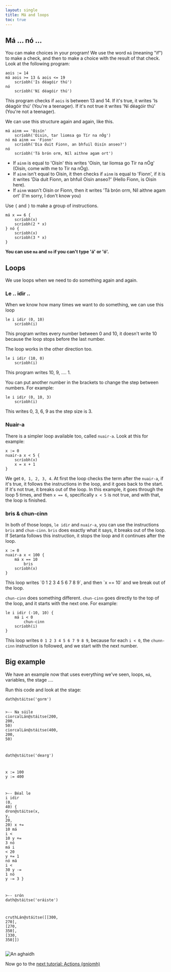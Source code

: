 ```yaml
---
layout: single
title: Má and loops
toc: true
---
```

## Má ... nó ...

You can make choices in your program! We use the word `má` (meaning "if") to make a check, and then to make a choice with the result of that check. Look at the following program:

<div class="language-python highlighter-rouge">
<div class="highlight">
<pre class="highlight"><code><span class="n">aois</span> := <span class="m">14</span>
<span class="k">má</span> <span class="n">aois</span> <span class="o">&gt;=</span> <span class="m">13</span> <span class="o">&amp;</span> <span class="n">aois</span> <span class="o">&lt;=</span> <span class="m">19</span>
    <span class="n">scríobh</span>(<span class="s">&#x27;Is déagóir thú&#x27;</span>)
<span class="k">nó</span>
    <span class="n">scríobh</span>(<span class="s">&#x27;Ní déagóir thú&#x27;</span>)</code></pre>
</div>
</div>

This program checks if `aois` is between 13 and 14. If it's true, it writes 'Is déagóir thú' (You're a teenager). If it's not true it writes 'Ní déagóir thú' (You're not a teenager).

We can use this structure again and again, like this.

<div class="language-python highlighter-rouge">
<div class="highlight">
<pre class="highlight"><code><span class="k">má</span> <span class="n">ainm</span> <span class="o">==</span> <span class="s">&#x27;Oisín&#x27;</span>
    <span class="n">scríobh</span>(<span class="s">&#x27;Oisin, tar liomsa go Tír na nÓg&#x27;</span>)
<span class="k">nó</span> <span class="k">má</span> <span class="n">ainm</span> <span class="o">==</span> <span class="s">&#x27;Fionn&#x27;</span>
    <span class="n">scríobh</span>(<span class="s">&#x27;Dia duit Fionn, an bhfuil Oisín anseo?&#x27;</span>)
<span class="k">nó</span>
    <span class="n">scríobh</span>(<span class="s">&#x27;Tá brón orm, Níl aithne agam ort&#x27;</span>)</code></pre>
</div>
</div>

- If `ainm` is equal to 'Oisín' this writes 'Oisin, tar liomsa go Tír na nÓg' (Oisín, come with me to Tír na nÓg).
- If `ainm` isn't equal to Oisin, it then checks if `ainm` is equal to 'Fionn', if it is it writes 'Dia duit Fionn, an bhfuil Oisín anseo?' (Hello Fionn, is Oisín here).
- If `ainm` wasn't Oisín or Fionn, then it writes 'Tá brón orm, Níl aithne agam ort' (I'm sorry, I don't know you)

Use `{` and `}` to make a group of instructions.

<div class="language-python highlighter-rouge">
<div class="highlight">
<pre class="highlight"><code><span class="k">má</span> <span class="n">x</span> <span class="o">==</span> <span class="m">6</span> {
    <span class="n">scríobh</span>(<span class="n">x</span>)
    <span class="n">scríobh</span>(<span class="m">2</span> <span class="o">*</span> <span class="n">x</span>)
} <span class="k">nó</span> {
    <span class="n">scríobh</span>(<span class="n">x</span>)
    <span class="n">scríobh</span>(<span class="m">3</span> <span class="o">*</span> <span class="n">x</span>)
}</code></pre>
</div>
</div>

**You can use `ma` and `no` if you can't type 'á' or 'ó'.**

## Loops

We use loops when we need to do something again and again.

### Le .. idir ..

When we know how many times we want to do something, we can use this loop

<div class="language-python highlighter-rouge">
<div class="highlight">
<pre class="highlight"><code><span class="k">le</span> <span class="n">i</span> <span class="k">idir</span> (<span class="m">0</span><span class="p">,</span> <span class="m">10</span>)
    <span class="n">scríobh</span>(<span class="n">i</span>)</code></pre>
</div>
</div>

This program writes every number between 0 and 10, it doesn't write 10 because the loop stops before the last number.

The loop works in the other direction too.

<div class="language-python highlighter-rouge">
<div class="highlight">
<pre class="highlight"><code><span class="k">le</span> <span class="n">i</span> <span class="k">idir</span> (<span class="m">10</span><span class="p">,</span> <span class="m">0</span>)
    <span class="n">scríobh</span>(<span class="n">i</span>)</code></pre>
</div>
</div>

This program writes 10, 9, .... 1.

You can put another number in the brackets to change the step between numbers. For example:

<div class="language-python highlighter-rouge">
<div class="highlight">
<pre class="highlight"><code><span class="k">le</span> <span class="n">i</span> <span class="k">idir</span> (<span class="m">0</span><span class="p">,</span> <span class="m">10</span><span class="p">,</span> <span class="m">3</span>)
    <span class="n">scríobh</span>(<span class="n">i</span>)</code></pre>
</div>
</div>

This writes 0, 3, 6, 9 as the step size is 3.

### Nuair-a

There is a simpler loop available too, called `nuair-a`. Look at this for example:

<div class="language-python highlighter-rouge">
<div class="highlight">
<pre class="highlight"><code><span class="n">x</span> := <span class="m">0</span>
<span class="k">nuair-a</span> <span class="n">x</span> <span class="o">&lt;</span> <span class="m">5</span> {
    <span class="n">scríobh</span>(<span class="n">x</span>)
    <span class="n">x</span> = <span class="n">x</span> <span class="o">+</span> <span class="m">1</span>
}</code></pre>
</div>
</div>

We get `0, 1, 2, 3, 4`. At first the loop checks the term after the `nuair-a`, if it's true, it follows the instructions in the loop, and it goes back to the start. If it's not true, it breaks out of the loop. In this example, it goes through the loop 5 times, and then `x == 6`, specifically `x < 5` is not true, and with that, the loop is finished.

### bris & chun-cinn

In both of those loops, `le idir` and `nuair-a`, you can use the instructions `bris` and `chun-cinn`. `bris` does exactly what it says, it breaks out of the loop. If Setanta follows this instruction, it stops the loop and it continues after the loop.

<div class="language-python highlighter-rouge">
<div class="highlight">
<pre class="highlight"><code><span class="n">x</span> := <span class="m">0</span>
<span class="k">nuair-a</span> <span class="n">x</span> <span class="o">&lt;</span> <span class="m">100</span> {
    <span class="k">má</span> <span class="n">x</span> <span class="o">==</span> <span class="m">10</span>
        <span class="k">bris</span>
    <span class="n">scríobh</span>(<span class="n">x</span>)
}</code></pre>
</div>
</div>
This loop writes `0 1 2 3 4 5 6 7 8 9`, and then `x == 10` and we break out of the loop.

`chun-cinn` does something different. `chun-cinn` goes directly to the top of the loop, and it starts with the next one. For example:

<div class="language-python highlighter-rouge">
<div class="highlight">
<pre class="highlight"><code><span class="k">le</span> <span class="n">i</span> <span class="k">idir</span> (-<span class="m">10</span><span class="p">,</span> <span class="m">10</span>) {
    <span class="k">má</span> <span class="n">i</span> <span class="o">&lt;</span> <span class="m">0</span>
        <span class="k">chun-cinn</span>
    <span class="n">scríobh</span>(<span class="n">i</span>)
}</code></pre>
</div>
</div>

This loop writes `0 1 2 3 4 5 6 7 9 8 9`, because for each `i < 0`, the `chunn-cinn` instruction is followed, and we start with the next number.

## Big example

We have an example now that uses everything we've seen, loops, `má`, variables, the stage ....

Run this code and look at the stage:
<div class="language-python highlighter-rouge">
<div class="highlight">
<pre class="highlight"><code><span class="n">dath</span><span class="o">@</span><span class="n">stáitse</span>(<span class="s">&#x27;gorm&#x27;</span>)

<span class="c">&gt;-- Na súile
</span><span class="n">ciorcalLán</span><span class="o">@</span><span class="n">stáitse</span>(<span class="m">200</span><span class="p">,</span> <span class="m">200</span><span class="p">,</span> <span class="m">50</span>)
<span class="n">ciorcalLán</span><span class="o">@</span><span class="n">stáitse</span>(<span class="m">400</span><span class="p">,</span> <span class="m">200</span><span class="p">,</span> <span class="m">50</span>)

<span class="n">dath</span><span class="o">@</span><span class="n">stáitse</span>(<span class="s">&#x27;dearg&#x27;</span>)

<span class="n">x</span> := <span class="m">100</span>
<span class="n">y</span> := <span class="m">400</span>

<span class="c">&gt;-- Béal
</span><span class="k">le</span> <span class="n">i</span> <span class="k">idir</span> (<span class="m">0</span><span class="p">,</span> <span class="m">40</span>) {
    <span class="n">dron</span><span class="o">@</span><span class="n">stáitse</span>(<span class="n">x</span><span class="p">,</span> <span class="n">y</span><span class="p">,</span> <span class="m">20</span><span class="p">,</span> <span class="m">20</span>)
    <span class="n">x</span> += <span class="m">10</span>
    <span class="k">má</span> <span class="n">i</span> <span class="o">&lt;</span> <span class="m">10</span>
    	<span class="n">y</span> += <span class="m">3</span>
    <span class="k">nó</span> <span class="k">má</span> <span class="n">i</span> <span class="o">&lt;</span> <span class="m">20</span>
    	<span class="n">y</span> += <span class="m">1</span>
    <span class="k">nó</span> <span class="k">má</span> <span class="n">i</span> <span class="o">&lt;</span> <span class="m">30</span>
    	<span class="n">y</span> -= <span class="m">1</span>
    <span class="k">nó</span>
    	<span class="n">y</span> -= <span class="m">3</span>
}

<span class="c">&gt;-- srón
</span>
<span class="n">dath</span><span class="o">@</span><span class="n">stáitse</span>(<span class="s">&#x27;oráiste&#x27;</span>)

<span class="n">cruthLán</span><span class="o">@</span><span class="n">stáitse</span>([[<span class="m">300</span><span class="p">,</span> <span class="m">270</span>]<span class="p">,</span> [<span class="m">270</span><span class="p">,</span> <span class="m">350</span>]<span class="p">,</span> [<span class="m">330</span><span class="p">,</span> <span class="m">350</span>]])</code></pre>
</div>
</div>

![An aghaidh](/assets/images/teagaisc/aghaidh.gif)

Now go to the [next tutorial: Actions (gníomh)](/english/05-gniomh)
